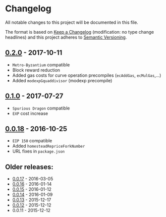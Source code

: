 # Changelog
All notable changes to this project will be documented in this file.

The format is based on [Keep a Changelog](http://keepachangelog.com/en/1.0.0/) 
(modification: no type change headlines) and this project adheres to 
[Semantic Versioning](http://semver.org/spec/v2.0.0.html).


## [0.2.0] - 2017-10-11
- ``Metro-Byzantium`` compatible
- Block reward reduction
- Added gas costs for curve operation precompiles (``ecAddGas``, ``ecMulGas``,...)
- Added ``modexpGquaddivisor`` (modexp precompile)

[0.2.0]: https://github.com/ethereumjs/common/compare/v0.1.0...v0.2.0

## [0.1.0] - 2017-07-27
- ``Spurious Dragon`` compatible
- ``EXP`` cost increase

[0.1.0]: https://github.com/ethereumjs/common/compare/v0.0.18...v0.1.0

## [0.0.18] - 2016-10-25
- ``EIP 150`` compatible
- Added ``homesteadRepriceForkNumber``
- URL fixes in ``package.json``

[0.0.18]: https://github.com/ethereumjs/common/compare/v0.0.17...v0.0.18


## Older releases:

- [0.0.17](https://github.com/ethereumjs/common/compare/v0.0.16...v0.0.17) - 2016-03-05
- [0.0.16](https://github.com/ethereumjs/common/compare/v0.0.15...v0.0.16) - 2016-01-14
- [0.0.15](https://github.com/ethereumjs/common/compare/v0.0.14...v0.0.15) - 2016-01-12
- [0.0.14](https://github.com/ethereumjs/common/compare/v0.0.13...v0.0.14) - 2016-01-09
- [0.0.13](https://github.com/ethereumjs/common/compare/v0.0.12...v0.0.13) - 2015-12-17
- [0.0.12](https://github.com/ethereumjs/common/compare/v0.0.11...v0.0.12) - 2015-12-12
- 0.0.11 - 2015-12-12



